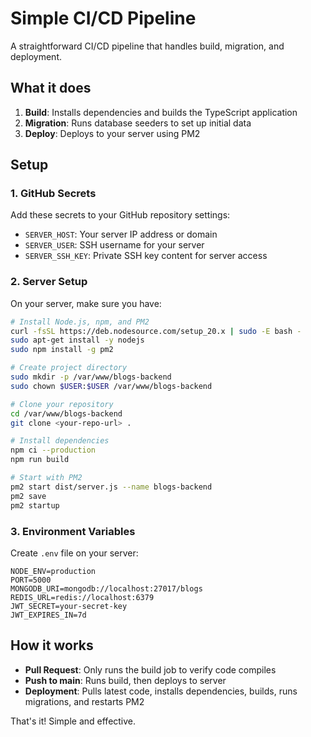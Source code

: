 # Simple CI/CD Pipeline

A straightforward CI/CD pipeline that handles build, migration, and deployment.

## What it does

1. **Build**: Installs dependencies and builds the TypeScript application
2. **Migration**: Runs database seeders to set up initial data
3. **Deploy**: Deploys to your server using PM2

## Setup

### 1. GitHub Secrets
Add these secrets to your GitHub repository settings:

- `SERVER_HOST`: Your server IP address or domain
- `SERVER_USER`: SSH username for your server
- `SERVER_SSH_KEY`: Private SSH key content for server access

### 2. Server Setup
On your server, make sure you have:

```bash
# Install Node.js, npm, and PM2
curl -fsSL https://deb.nodesource.com/setup_20.x | sudo -E bash -
sudo apt-get install -y nodejs
sudo npm install -g pm2

# Create project directory
sudo mkdir -p /var/www/blogs-backend
sudo chown $USER:$USER /var/www/blogs-backend

# Clone your repository
cd /var/www/blogs-backend
git clone <your-repo-url> .

# Install dependencies
npm ci --production
npm run build

# Start with PM2
pm2 start dist/server.js --name blogs-backend
pm2 save
pm2 startup
```

### 3. Environment Variables
Create `.env` file on your server:

```env
NODE_ENV=production
PORT=5000
MONGODB_URI=mongodb://localhost:27017/blogs
REDIS_URL=redis://localhost:6379
JWT_SECRET=your-secret-key
JWT_EXPIRES_IN=7d
```

## How it works

- **Pull Request**: Only runs the build job to verify code compiles
- **Push to main**: Runs build, then deploys to server
- **Deployment**: Pulls latest code, installs dependencies, builds, runs migrations, and restarts PM2

That's it! Simple and effective.
